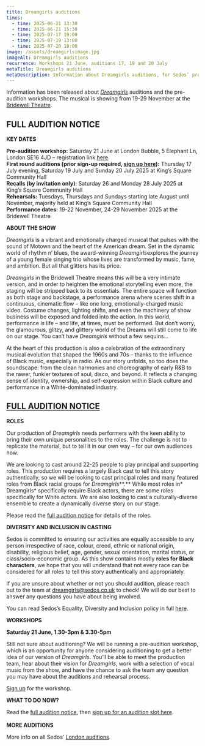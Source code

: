 ```yaml
---
title: Dreamgirls auditions
times:
  - time: 2025-06-21 13:30
  - time: 2025-06-21 15:30
  - time: 2025-07-17 19:00
  - time: 2025-07-19 13:00
  - time: 2025-07-20 10:00
image: /assets/dreamgirlsimage.jpg
imageAlt: Dreamgirls auditions
recurrence: Workshops 21 June, auditions 17, 19 and 20 July
metaTitle: Dreamgirls auditions
metaDescription: Information about Dreamgirls auditions, for Sedos’ production in November 2025
---
```

Information has been released about *[Dreamgirls](https://www.sedos.co.uk/shows/2025-dreamgirls)* auditions and the pre-audition workshops. The musical is showing from 19-29 November at the [Bridewell Theatre](https://www.sedos.co.uk/venues/bridewell).

## **FULL AUDITION NOTICE**

**KEY DATES**

**Pre-audition workshop:** Saturday 21 June at London Bubble, 5 Elephant Ln, London SE16 4JD – registration link [here](https://membership.sedos.co.uk/).\
**First round auditions (prior sign-up required, [sign up here](https://membership.sedos.co.uk/signup/145)):** Thursday 17 July evening, Saturday 19 July and Sunday 20 July 2025 at King’s Square Community Hall\
**Recalls (by invitation only)**: Saturday 26 and Monday 28 July 2025 at King’s Square Community Hall\
**Rehearsals:** Tuesdays, Thursdays and Sundays starting late August until November, majority held at King’s Square Community Hall\
**Performance dates:** 19-22 November, 24-29 November 2025 at the Bridewell Theatre

**ABOUT THE SHOW**

*Dreamgirls* is a vibrant and emotionally charged musical that pulses with the sound of Motown and the heart of the American dream. Set in the dynamic world of rhythm n’ blues, the award-winning *Dreamgirls*explores the journey of a young female singing trio whose lives are transformed by music, fame, and ambition. But all that glitters has its price.

*Dreamgirls* in the Bridewell Theatre means this will be a very intimate version, and in order to heighten the emotional storytelling even more, the staging will be stripped back to its essentials. The entire space will function as both stage and backstage, a performance arena where scenes shift in a continuous, cinematic flow – like one long, emotionally-charged music video. Costume changes, lighting shifts, and even the machinery of show business will be exposed and folded into the action. In this world, performance *is* life – and life, at times, must be performed. But don’t worry, the glamourous, glitzy, and glittery world of the Dreams will still come to life on our stage. You can’t have *Dreamgirls* without a few sequins…

At the heart of this production is also a celebration of the extraordinary musical evolution that shaped the 1960s and 70s – thanks to the influence of Black music, especially in radio. As our story unfolds, so too does the soundscape: from the clean harmonies and choreography of early R&B to the rawer, funkier textures of soul, disco, and beyond. It reflects a changing sense of identity, ownership, and self-expression within Black culture and performance in a White-dominated industry.

## [FULL AUDITION NOTICE](https://www.sedos.co.uk/dreamgirls-auditions)

**ROLES**

Our production of *Dreamgirls* needs performers with the keen ability to bring their own unique personalities to the roles. The challenge is not to replicate the material, but to tell it in our own way – for our own audiences now. 

We are looking to cast around 22-25 people to play principal and supporting roles. This production requires a largely Black cast to tell this story authentically, so we will be looking to cast principal roles and many featured roles from Black racial groups for *Dreamgirls**\*.** While most roles in* Dreamgirls* specifically require Black actors, there are some roles specifically for White actors. We are also looking to cast a culturally-diverse ensemble to create a dynamically diverse story on our stage.

Please read the [full audition notice](https://www.sedos.co.uk/dreamgirls-auditions) for details of the roles.

**DIVERSITY AND INCLUSION IN CASTING**

Sedos is committed to ensuring our activities are equally accessible to any person irrespective of race, colour, creed, ethnic or national origin, disability, religious belief, age, gender, sexual orientation, marital status, or class/socio-economic group. As this show contains mostly **roles for Black characters**, we hope that you will understand that not every race can be considered for all roles to tell this story authentically and appropriately.

If you are unsure about whether or not you should audition, please reach out to the team at [dreamgirls@sedos.co.uk](mailto:dreamgirls@sedos.co.uk) to check! We will do our best to answer any questions you have about being involved.

You can read Sedos’s Equality, Diversity and Inclusion policy in full [here](https://www.sedos.co.uk/assets/policies/2022-10-edi-policy.pdf).

**WORKSHOPS** 

**Saturday 21 June, 1.30-3pm & 3.30-5pm**

Still not sure about auditioning? We will be running a pre-audition workshop, which is an opportunity for anyone considering auditioning to get a better idea of our version of *Dreamgirls*. You’ll be able to meet the production team, hear about their vision for *Dreamgirls*, work with a selection of vocal music from the show, and have the chance to ask the team any question you may have about the auditions and rehearsal process.

[Sign up](https://membership.sedos.co.uk/) for the workshop.

**WHAT TO DO NOW?**

Read the [full audition notice](https://www.sedos.co.uk/dreamgirls-auditions), then [sign up for an audition slot here](https://membership.sedos.co.uk/signup/145).\
\
**MORE AUDITIONS**

More info on all Sedos’ [London auditions](https://www.sedos.co.uk/get-involved).
